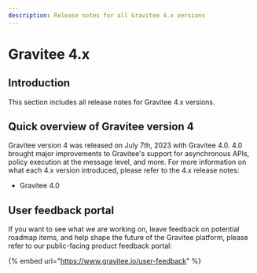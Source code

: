 ```yaml
---
description: Release notes for all Gravitee 4.x versions
---
```


# Gravitee 4.x

## Introduction

This section includes all release notes for Gravitee 4.x versions.&#x20;

## Quick overview of Gravitee version 4

Gravitee version 4 was released on July 7th, 2023 with Gravitee 4.0. 4.0 brought major improvements to Gravitee's support for asynchronous APIs, policy execution at the message level, and more. For more information on what each 4.x version introduced, please refer to the 4.x release notes:

* Gravitee 4.0

## User feedback portal

If you want to see what we are working on, leave feedback on potential roadmap items, and help shape the future of the Gravitee platform, please refer to our public-facing product feedback portal:

{% embed url="https://www.gravitee.io/user-feedback" %}

